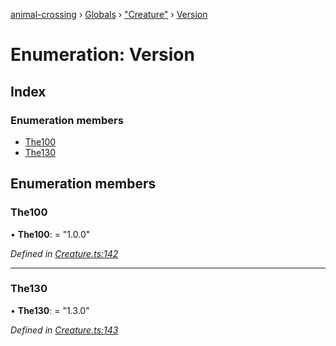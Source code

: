 [animal-crossing](../README.md) › [Globals](../globals.md) › ["Creature"](../modules/_creature_.md) › [Version](_creature_.version.md)

# Enumeration: Version

## Index

### Enumeration members

* [The100](_creature_.version.md#the100)
* [The130](_creature_.version.md#the130)

## Enumeration members

###  The100

• **The100**: = "1.0.0"

*Defined in [Creature.ts:142](https://github.com/Norviah/animal-crossing/blob/7dc871b/module/types/Creature.ts#L142)*

___

###  The130

• **The130**: = "1.3.0"

*Defined in [Creature.ts:143](https://github.com/Norviah/animal-crossing/blob/7dc871b/module/types/Creature.ts#L143)*
